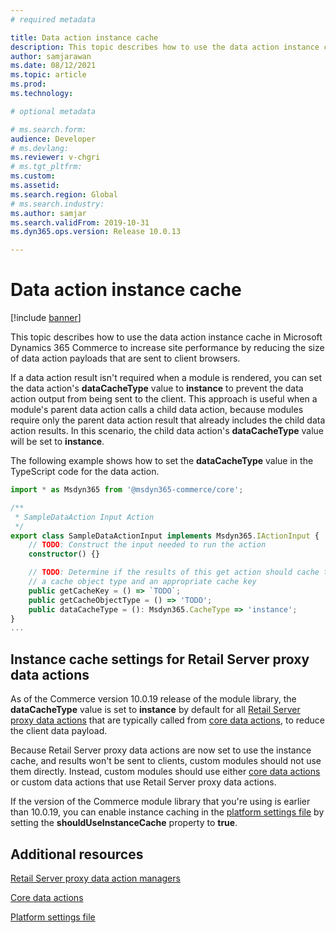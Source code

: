 ```yaml
---
# required metadata

title: Data action instance cache
description: This topic describes how to use the data action instance cache in Microsoft Dynamics 365 Commerce to increase site performance by reducing the size of data action payloads that are sent to client browsers.
author: samjarawan
ms.date: 08/12/2021
ms.topic: article
ms.prod: 
ms.technology: 

# optional metadata

# ms.search.form: 
audience: Developer
# ms.devlang: 
ms.reviewer: v-chgri
# ms.tgt_pltfrm: 
ms.custom: 
ms.assetid: 
ms.search.region: Global
# ms.search.industry: 
ms.author: samjar
ms.search.validFrom: 2019-10-31
ms.dyn365.ops.version: Release 10.0.13

---
```


# Data action instance cache

[!include [banner](../includes/banner.md)]

This topic describes how to use the data action instance cache in Microsoft Dynamics 365 Commerce to increase site performance by reducing the size of data action payloads that are sent to client browsers.

If a data action result isn't required when a module is rendered, you can set the data action's **dataCacheType** value to **instance** to prevent the data action output from being sent to the client. This approach is useful when a module's parent data action calls a child data action, because modules require only the parent data action result that already includes the child data action results. In this scenario, the child data action's **dataCacheType** value will be set to **instance**.

The following example shows how to set the **dataCacheType** value in the TypeScript code for the data action.

```ts
import * as Msdyn365 from '@msdyn365-commerce/core';

/**
 * SampleDataAction Input Action
 */
export class SampleDataActionInput implements Msdyn365.IActionInput {
    // TODO: Construct the input needed to run the action
    constructor() {}

    // TODO: Determine if the results of this get action should cache the results and if so provide
    // a cache object type and an appropriate cache key
    public getCacheKey = () => `TODO`;
    public getCacheObjectType = () => 'TODO';
    public dataCacheType = (): Msdyn365.CacheType => 'instance';
}
...
```

## Instance cache settings for Retail Server proxy data actions

As of the Commerce version 10.0.19 release of the module library, the **dataCacheType** value is set to **instance** by default for all [Retail Server proxy data actions](call-retail-server-apis.md#retail-server-proxy-data-action-managers) that are typically called from [core data actions](core-data-actions.md), to reduce the client data payload.

Because Retail Server proxy data actions are now set to use the instance cache, and results won't be sent to clients, custom modules should not use them directly. Instead, custom modules should use either [core data actions](core-data-actions.md) or custom data actions that use Retail Server proxy data actions.

If the version of the Commerce module library that you're using is earlier than 10.0.19, you can enable instance caching in the [platform settings file](platform-settings.md) by setting the **shouldUseInstanceCache** property to **true**.

<!--```JSON-->
<!--   "shouldUseInstanceCache": true -->
<!--```-->

## Additional resources

[Retail Server proxy data action managers](call-retail-server-apis.md#retail-server-proxy-data-action-managers)

[Core data actions](core-data-actions.md)

[Platform settings file](platform-settings.md)
